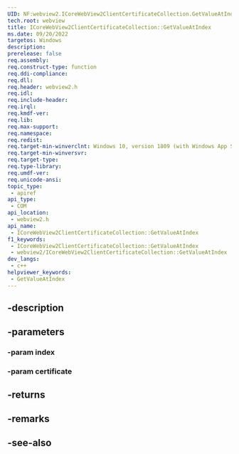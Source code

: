 ```yaml
---
UID: NF:webview2.ICoreWebView2ClientCertificateCollection.GetValueAtIndex
tech.root: webview
title: ICoreWebView2ClientCertificateCollection::GetValueAtIndex
ms.date: 09/20/2022
targetos: Windows
description: 
prerelease: false
req.assembly: 
req.construct-type: function
req.ddi-compliance: 
req.dll: 
req.header: webview2.h
req.idl: 
req.include-header: 
req.irql: 
req.kmdf-ver: 
req.lib: 
req.max-support: 
req.namespace: 
req.redist: 
req.target-min-winverclnt: Windows 10, version 1809 (with Windows App SDK 1.1 or later)
req.target-min-winversvr: 
req.target-type: 
req.type-library: 
req.umdf-ver: 
req.unicode-ansi: 
topic_type:
 - apiref
api_type:
 - COM
api_location:
 - webview2.h
api_name:
 - ICoreWebView2ClientCertificateCollection::GetValueAtIndex
f1_keywords:
 - ICoreWebView2ClientCertificateCollection::GetValueAtIndex
 - webview2/ICoreWebView2ClientCertificateCollection::GetValueAtIndex
dev_langs:
 - c++
helpviewer_keywords:
 - GetValueAtIndex
---
```


## -description

## -parameters

### -param index

### -param certificate

## -returns

## -remarks

## -see-also

